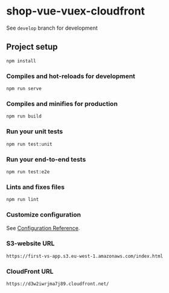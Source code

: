 # shop-vue-vuex-cloudfront

See `develop` branch for development

## Project setup
```
npm install
```

### Compiles and hot-reloads for development
```
npm run serve
```

### Compiles and minifies for production
```
npm run build
```

### Run your unit tests
```
npm run test:unit
```

### Run your end-to-end tests
```
npm run test:e2e
```

### Lints and fixes files
```
npm run lint
```

### Customize configuration
See [Configuration Reference](https://cli.vuejs.org/config/).

### S3-website URL
```
https://first-vs-app.s3.eu-west-1.amazonaws.com/index.html
```

### CloudFront URL
```
https://d3w2iwrjma7j89.cloudfront.net/
```
